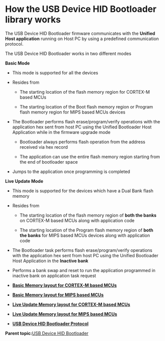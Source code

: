 # How the USB Device HID Bootloader library works

The USB Device HID Bootloader firmware communicates with the **Unified Host application** running on Host PC by using a predefined communication protocol.

The USB Device HID Bootloader works in two different modes

**Basic Mode**

-   This mode is supported for all the devices

-   Resides from

    -   The starting location of the flash memory region for CORTEX-M based MCUs

    -   The starting location of the Boot flash memory region or Program flash memory region for MIPS based MCUs devices

-   The Bootloader performs flash erase/program/verify operations with the application hex sent from host PC using the Unified Bootloader Host Application while in the firmware upgrade mode

    -   Bootloader always performs flash operation from the address received via hex record

    -   The application can use the entire flash memory region starting from the end of bootloader space

-   Jumps to the application once programming is completed


**Live Update Mode**

-   This mode is supported for the devices which have a Dual Bank flash memory

-   Resides from

    -   The starting location of the flash memory region of **both the banks** on CORTEX-M based MCUs along with application code

    -   The starting location of the Program flash memory region of **both the banks** for MIPS based MCUs devices along with application code

-   The Bootloader task performs flash erase/program/verify operations with the application hex sent from host PC using the Unified Bootloader Host Application in the **Inactive bank**

-   Performs a bank swap and reset to run the application programmed in inactive bank on application task request


-   **[Basic Memory layout for CORTEX-M based MCUs](GUID-8DC24BD7-3112-401A-A207-3A1FC3A416AB.md)**  

-   **[Basic Memory layout for MIPS based MCUs](GUID-C2AA810E-4247-4971-99CA-8F3D78A9DD2F.md)**  

-   **[Live Update Memory layout for CORTEX-M based MCUs](GUID-6AFE1F49-ABB7-45E3-B783-95058156850B.md)**  

-   **[Live Update Memory layout for MIPS based MCUs](GUID-FE2D4DDB-3A4B-4304-A86D-0A227017B23D.md)**  

-   **[USB Device HID Bootloader Protocol](GUID-9D8745A3-BF8B-4B77-B2B0-D0322693C210.md)**  


**Parent topic:**[USB Device HID Bootloader](GUID-EEB0BC77-4006-44EF-8E7F-A9B4D5948189.md)

